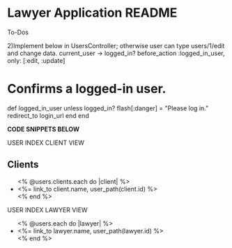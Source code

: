 # Lawyer Application README

To-Dos

2)Implement below in UsersController; otherwise user can type users/1/edit and change data. current_user -> logged_in?
before_action :logged_in_user, only: [:edit, :update]
# Confirms a logged-in user.
  def logged_in_user
    unless logged_in?
      flash[:danger] = "Please log in."
      redirect_to login_url
    end
  end


**CODE SNIPPETS BELOW**

USER INDEX CLIENT VIEW
<h2>Clients</h2>
<div><ul>
<% @users.clients.each do |client| %>
<li><%= link_to client.name, user_path(client.id) %></li>
<% end %>
</ul></div>


USER INDEX LAWYER VIEW
<div><ul>
<% @users.each do |lawyer| %>
<li><%= link_to lawyer.name, user_path(lawyer.id) %></li>
<% end %>
</ul></div> 



